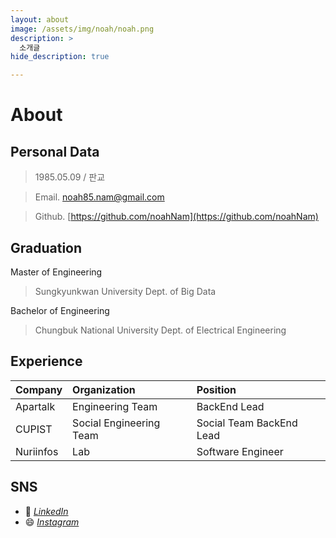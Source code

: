 ```yaml
---
layout: about
image: /assets/img/noah/noah.png
description: >
  소개글
hide_description: true

---
```


# About

<!--author-->

<!-- <span style="font-size:170%;font-weight:bold; color:green">남기혁 / Kihyeok Nam</span> -->

## Personal Data
> 1985.05.09 / 판교

> Email. noah85.nam@gmail.com

> Github. [https://github.com/noahNam](https://github.com/noahNam)

## Graduation
Master of Engineering
> Sungkyunkwan University Dept. of Big Data 

Bachelor of Engineering
> Chungbuk National University Dept. of Electrical Engineering 

## Experience

|Company   	|Organization   	|Position   	|
|---	      |:---	            |:---	        |
|Apartalk   |Engineering Team |BackEnd Lead        	|
|CUPIST     |Social Engineering Team   	|Social Team BackEnd Lead   	|
|Nuriinfos  |Lab   	          |Software Engineer   	|


## SNS
- 🔗  *[LinkedIn](https://www.linkedin.com/in/%EA%B8%B0%ED%98%81-%EB%82%A8-7716131a0/)*
- 😄 *[Instagram](https://www.instagram.com/chacha_seoha/)* 
